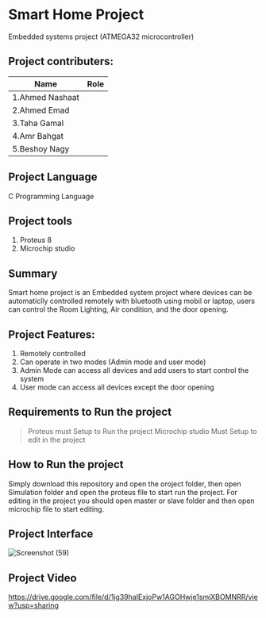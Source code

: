 # Smart Home Project
Embedded systems project (ATMEGA32 microcontroller)

## Project contributers:

|Name               |  Role         |
|------------------ |-------------- |
|1.Ahmed Nashaat    |               |
|2.Ahmed Emad       |               |
|3.Taha Gamal       |               |
|4.Amr Bahgat       |               |
|5.Beshoy Nagy      |               |

## Project Language 

C Programming Language

## Project tools 

1. Proteus 8
1. Microchip studio

## Summary

Smart home project is an Embedded system project where devices can be automaticlly controlled remotely with bluetooth using mobil or laptop,
users can control the Room Lighting, Air condition, and the door opening.

## Project Features:

1. Remotely controlled
2. Can operate in two modes (Admin mode and user mode)
3. Admin Mode can access all devices and add users to start control the system
4. User mode can access all devices except the door opening

## Requirements to Run the project

>Proteus must Setup to Run the project
>Microchip studio Must Setup to edit in the project

## How to Run the project

Simply download this repository and open the oroject folder, then open Simulation folder and open the proteus file to start run the project. For editing in the project you should open master or slave folder and then open microchip file to start editing.

## Project Interface

![Screenshot (59)](https://user-images.githubusercontent.com/65959637/219361504-c4300592-ce37-41e4-a145-d42713989080.png)

## Project Video

https://drive.google.com/file/d/1jg39haIExjoPw1AGOHwje1smjXBOMNRR/view?usp=sharing

